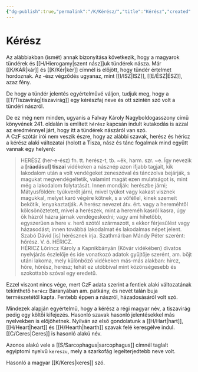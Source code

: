 ```yaml
---
{"dg-publish":true,"permalink":"/K/Kérész/","title":"Kérész","created":"2024-02-11T14:22","updated":"2024-10-25T22:20"}
---
```



# Kérész

Az alábbiakban (ismét) annak bizonyítása következik, hogy a magyarok tündérek és [[H/Hierogamy\|szent nász]]uk tündérek násza. Már [[K/KÁR\|kár]] és [[K/Kér\|kér]] címnél is előjött, hogy tündér értelmet hordoznak. Az -ész végződés ugyanaz, mint [[I/ISZ\|ISZ]], [[E/ÉSZ\|ÉSZ]], azaz fény.  

De hogy a tündér jelentés egyértelművé váljon, tudjuk meg, hogy a [[T/Tiszavirág\|tiszavirág]] egy kérészfaj neve és ott szintén szó volt a tündéri nászról.  

De ez még nem minden, ugyanis a Falvay Károly Nagyboldogasszony című könyvének 241. oldalán is említett `hérész` kapcsán indult kutakodás is azzal az eredménnyel járt, hogy itt a tündérek nászáról van szó.  
A CzF szótár írói nem veszik észre, hogy az alábbi szavak, herész és héricz a kérész alaki változatai (holott a Tisza, nász és tánc fogalmak mind együtt vannak egy helyen):  
> HERÉSZ (her-e-ész) fn. tt. herész-t, tb. ~ěk, harm. szr. ~e. Így nevezik a **\[ráadásul\] tiszai** vidékeken a násznép azon ifjabb tagjait, kik lakodalom után a volt vendégeket zeneszóval és tánczolva bejárják, s magukat megvendégeltetik, valamint magát ezen mulatságot is, mint még a lakodalom folytatását. Innen mondják: herészbe járni; Mátyusföldén: tyúkverőt járni, mivel tyúkot vagy kakast visznek magukkal, melyet karó végére kötnek, s a vőféllel, kinek szemeit bekötik, lenyakaztatják. A herész nevezet átv. ért. vagy a hereméhtől kölcsönöztetett, mivel a herészek, mint a hereméh kasról kasra, úgy ők házról házra járnak vendégeskedni; vagy ami hihetőbb, egyszerüen a here v. herő szótól származott, s ekkor férjesűlést vagy házasodást; innen továbbá lakodalmat és lakodalmas népet jelent. Szabó Dávid \[is\] hérésznek írja. Szathmárban Mándy Péter szerént: hőrész. V. ö. HÉRICZ.  
> HÉRICZ Lőrincz Károly a Kapnikbányán (Kővár vidékében) divatos nyelvjárás észlelője és ide vonatkozó adatok gyűjtője szerént, am. bőjt utáni lakoma, mely különböző vidékeken más-más alakban: hircz, hőre, hőrész, herész; tehát ez utóbbival mint közönségesebb és szokottabb szóval egy eredetű.  

Ezzel viszont nincs vége, mert CzF adata szerint a fentiek alaki változatának tekinthető `herécz` Baranyában am. patkány, és nevét talán buja természetétől kapta. Fentebb éppen a nászról, házadosásáról volt szó.  

Mindezek alapján egyértelmű, hogy a kérész a régi magyar név, a tiszavirág pedig egy költői kifejezés. Hasonló szavak hasonló jelentésekkel más nyelvekben is előjöhetnek. Nyilván az első gondolatunk a [[H/Hart\|hart]], [[H/Heart\|heart]] és [[H/Hearth\|hearth]] szavak felé keresgélve indul. [[C/Ceres\|Ceres]] is hasonló alakú név.  

Azonos alakú vele a [[S/Sarcophagus\|sarcophagus]] címnél taglalt egyiptomi nyelvű `kereszu`, mely a szarkofág legelterjedtebb neve volt.  

Hasonló a magyar [[K/Keres\|keres]] szó.  